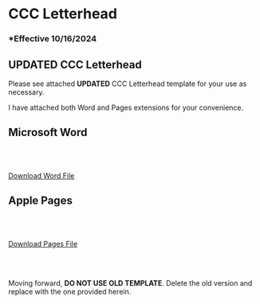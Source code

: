 # CCC Letterhead

### \*Effective 10/16/2024

## UPDATED CCC Letterhead

Please see attached **UPDATED** CCC Letterhead template for your use as necessary.

I have attached both Word and Pages extensions for your convenience.

## Microsoft Word

<br></br>

[Download Word File](/files/CCC%20-%20Letterhead%20V3.0%20MS%20Word.docx)

## Apple Pages

<br></br>

[Download Pages File](/files/CCC%20-%20Letterhead%20V3.0%20Pages.pages)

<br></br>

Moving forward, **DO NOT USE OLD TEMPLATE**. Delete the old version and replace with the one provided herein.
